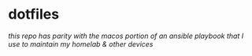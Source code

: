 # dotfiles

*this repo has parity with the macos portion of an ansible playbook that I use to maintain my homelab & other devices*
